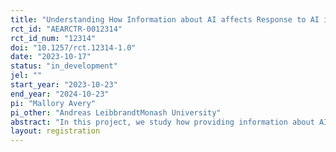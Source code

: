 ```yaml
---
title: "Understanding How Information about AI affects Response to AI in the Recruitment Process"
rct_id: "AEARCTR-0012314"
rct_id_num: "12314"
doi: "10.1257/rct.12314-1.0"
date: "2023-10-17"
status: "in_development"
jel: ""
start_year: "2023-10-23"
end_year: "2024-10-23"
pi: "Mallory Avery"
pi_other: "Andreas LeibbrandtMonash University"
abstract: "In this project, we study how providing information about AI to candidates and evaluators for a real job affects their application and evaluation behavior. "
layout: registration
---
```


